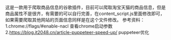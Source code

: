 这是一款用于爬取商品信息的谷歌插件，目前可以爬取淘宝天猫的商品信息，但是商品属性不是很齐，有需要的可以自行完善，在content_script.js里面修改即可，如果需要爬取其他网站的页面信息同样是在这个文件修改。
参考资料：
1.chrome://flags/#enable-nacl 查看chrome启动参数<br/>
2.https://blog.it2048.cn/article-puppeteer-speed-up/ puppeteer优化<br/>
